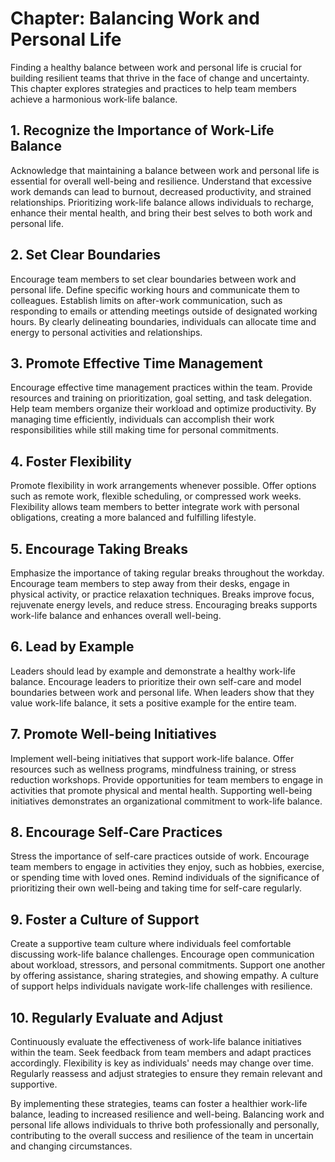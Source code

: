 Chapter: Balancing Work and Personal Life
=========================================

Finding a healthy balance between work and personal life is crucial for building resilient teams that thrive in the face of change and uncertainty. This chapter explores strategies and practices to help team members achieve a harmonious work-life balance.

**1. Recognize the Importance of Work-Life Balance**
----------------------------------------------------

Acknowledge that maintaining a balance between work and personal life is essential for overall well-being and resilience. Understand that excessive work demands can lead to burnout, decreased productivity, and strained relationships. Prioritizing work-life balance allows individuals to recharge, enhance their mental health, and bring their best selves to both work and personal life.

**2. Set Clear Boundaries**
---------------------------

Encourage team members to set clear boundaries between work and personal life. Define specific working hours and communicate them to colleagues. Establish limits on after-work communication, such as responding to emails or attending meetings outside of designated working hours. By clearly delineating boundaries, individuals can allocate time and energy to personal activities and relationships.

**3. Promote Effective Time Management**
----------------------------------------

Encourage effective time management practices within the team. Provide resources and training on prioritization, goal setting, and task delegation. Help team members organize their workload and optimize productivity. By managing time efficiently, individuals can accomplish their work responsibilities while still making time for personal commitments.

**4. Foster Flexibility**
-------------------------

Promote flexibility in work arrangements whenever possible. Offer options such as remote work, flexible scheduling, or compressed work weeks. Flexibility allows team members to better integrate work with personal obligations, creating a more balanced and fulfilling lifestyle.

**5. Encourage Taking Breaks**
------------------------------

Emphasize the importance of taking regular breaks throughout the workday. Encourage team members to step away from their desks, engage in physical activity, or practice relaxation techniques. Breaks improve focus, rejuvenate energy levels, and reduce stress. Encouraging breaks supports work-life balance and enhances overall well-being.

**6. Lead by Example**
----------------------

Leaders should lead by example and demonstrate a healthy work-life balance. Encourage leaders to prioritize their own self-care and model boundaries between work and personal life. When leaders show that they value work-life balance, it sets a positive example for the entire team.

**7. Promote Well-being Initiatives**
-------------------------------------

Implement well-being initiatives that support work-life balance. Offer resources such as wellness programs, mindfulness training, or stress reduction workshops. Provide opportunities for team members to engage in activities that promote physical and mental health. Supporting well-being initiatives demonstrates an organizational commitment to work-life balance.

**8. Encourage Self-Care Practices**
------------------------------------

Stress the importance of self-care practices outside of work. Encourage team members to engage in activities they enjoy, such as hobbies, exercise, or spending time with loved ones. Remind individuals of the significance of prioritizing their own well-being and taking time for self-care regularly.

**9. Foster a Culture of Support**
----------------------------------

Create a supportive team culture where individuals feel comfortable discussing work-life balance challenges. Encourage open communication about workload, stressors, and personal commitments. Support one another by offering assistance, sharing strategies, and showing empathy. A culture of support helps individuals navigate work-life challenges with resilience.

**10. Regularly Evaluate and Adjust**
-------------------------------------

Continuously evaluate the effectiveness of work-life balance initiatives within the team. Seek feedback from team members and adapt practices accordingly. Flexibility is key as individuals' needs may change over time. Regularly reassess and adjust strategies to ensure they remain relevant and supportive.

By implementing these strategies, teams can foster a healthier work-life balance, leading to increased resilience and well-being. Balancing work and personal life allows individuals to thrive both professionally and personally, contributing to the overall success and resilience of the team in uncertain and changing circumstances.
